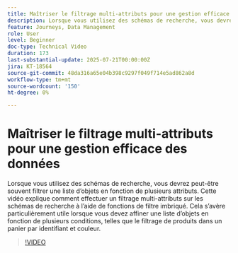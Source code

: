 ```yaml
---
title: Maîtriser le filtrage multi-attributs pour une gestion efficace des données
description: Lorsque vous utilisez des schémas de recherche, vous devrez peut-être souvent filtrer une liste d’objets en fonction de plusieurs attributs. Cette vidéo explique comment effectuer un filtrage multi-attributs sur les schémas de recherche à l’aide de fonctions de filtre imbriqué. Cela s’avère particulièrement utile lorsque vous devez affiner une liste d’objets en fonction de plusieurs conditions, telles que le filtrage de produits dans un panier par identifiant et couleur.
feature: Journeys, Data Management
role: User
level: Beginner
doc-type: Technical Video
duration: 173
last-substantial-update: 2025-07-21T00:00:00Z
jira: KT-18564
source-git-commit: 48da316a65e04b398c9297f049f714e5ad862a8d
workflow-type: tm+mt
source-wordcount: '150'
ht-degree: 0%

---
```



# Maîtriser le filtrage multi-attributs pour une gestion efficace des données

Lorsque vous utilisez des schémas de recherche, vous devrez peut-être souvent filtrer une liste d’objets en fonction de plusieurs attributs. Cette vidéo explique comment effectuer un filtrage multi-attributs sur les schémas de recherche à l’aide de fonctions de filtre imbriqué. Cela s’avère particulièrement utile lorsque vous devez affiner une liste d’objets en fonction de plusieurs conditions, telles que le filtrage de produits dans un panier par identifiant et couleur.

>[!VIDEO](https://video.tv.adobe.com/v/3469312/?learn=on&enablevpops)

